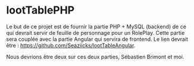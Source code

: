 # lootTablePHP

Le but de ce projet est de fournir la partie PHP + MySQL (backend) de ce qui devrait servir de feuille de personnage pour un RolePlay.
Cette partie sera couplée avec la partie Angular qui servira de frontend.
Le lien devrait être : https://github.com/Seaziicks/lootTableAngular.

Nous devrions être deux sur ces deux parties, Sébastien Brimont et moi.